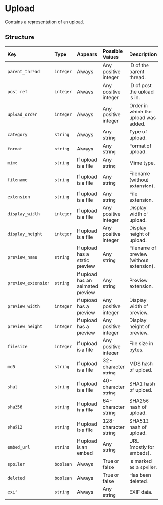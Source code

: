 # Upload
Contains a representation of an upload.

## Structure

| Key               |Type     |Appears                          |Possible Values     |Description|                               
|:------------------|:--------|:--------------------------------|:-------------------|:----------|
|`parent_thread`    |`integer`|Always                           |Any positive integer|ID of the parent thread.|
|`post_ref`         |`integer`|Always                           |Any positive integer|ID of post the upload is in.|
|`upload_order`     |`integer`|Always                           |Any positive integer|Order in which the upload was added.|
|`category`         |`string` |Always                           |Any string          |Type of upload.|
|`format`           |`string` |Always                           |Any string          |Format of upload.|
|`mime`             |`string` |If upload is a file              |Any string          |Mime type.|
|`filename`         |`string` |If upload is a file              |Any string          |Filename (without extension).|
|`extension`        |`string` |If upload is a file              |Any string          |File extension.|
|`display_width`    |`integer`|If upload is a file              |Any positive integer|Display width of upload.|
|`display_height`   |`integer`|If upload is a file              |Any positive integer|Display height of upload.|
|`preview_name`     |`string` |If upload has a static preview   |Any string          |Filename of preview (without extension).|
|`preview_extension`|`string` |If upload has an animated preview|Any string          |Preview extension.|
|`preview_width`    |`integer`|If upload has a preview          |Any positive integer|Display width of preview.|
|`preview_height`   |`integer`|If upload has a preview          |Any positive integer|Display height of preview.|
|`filesize`         |`integer`|If upload is a file              |Any positive integer|File size in bytes.|
|`md5`              |`string` |If upload is a file              |32-character string |MDS hash of upload.|
|`sha1`             |`string` |If upload is a file              |40-character string |SHA1 hash of upload.|
|`sha256`           |`string` |If upload is a file              |64-character string |SHA256 hash of upload.|
|`sha512`           |`string` |If upload is a file              |128-character string|SHA512 hash of upload.|
|`embed_url`        |`string` |If upload is an embed            |Any string          |URL (mostly for embeds).|
|`spoiler`          |`boolean`|Always                           |True or false       |Is marked as a spoiler.|
|`deleted`          |`boolean`|Always                           |True or false       |Has been deleted.|
|`exif`             |`string` |Always                           |Any string          |EXIF data.|

